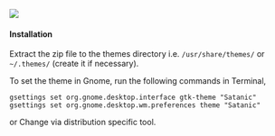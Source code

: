 
![](Art/preview.png)

#### Installation

Extract the zip file to the themes directory i.e. `/usr/share/themes/` or `~/.themes/` (create it  if necessary).

To set the theme in Gnome, run the following commands in Terminal,

```
gsettings set org.gnome.desktop.interface gtk-theme "Satanic"
gsettings set org.gnome.desktop.wm.preferences theme "Satanic"
```
or Change via distribution specific tool.
